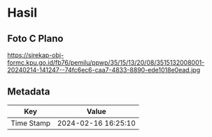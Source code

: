 # Hasil

## Foto C Plano

https://sirekap-obj-formc.kpu.go.id/fb76/pemilu/ppwp/35/15/13/20/08/3515132008001-20240214-141247--74fc6ec6-caa7-4833-8890-ede1018e0ead.jpg


## Metadata

| Key        | Value               |
| ---------- | ------------------- |
| Time Stamp | 2024-02-16 16:25:10 |



